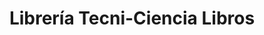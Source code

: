 ---
title: "Librería Tecni-Ciencia Libros"
url: /caracas/libreria-tecni-ciencia-libros-av-la-estancia-2/
shop: libros
---